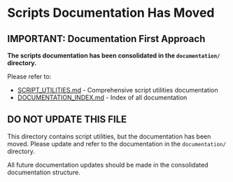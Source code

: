 # Scripts Documentation Has Moved

## IMPORTANT: Documentation First Approach

**The scripts documentation has been consolidated in the `documentation/` directory.**

Please refer to:

- [SCRIPT_UTILITIES.md](../documentation/guidelines/SCRIPT_UTILITIES.md) - Comprehensive script utilities documentation
- [DOCUMENTATION_INDEX.md](../documentation/DOCUMENTATION_INDEX.md) - Index of all documentation

## DO NOT UPDATE THIS FILE

This directory contains script utilities, but the documentation has been moved.
Please update and refer to the documentation in the `documentation/` directory.

All future documentation updates should be made in the consolidated documentation structure.
